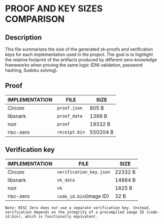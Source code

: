 #  PROOF AND KEY SIZES COMPARISON

## Description
This file summarizes the size of the generated zk-proofs and verification keys for each implementation used in the project. The goal is to highlight the relative footprint of the artifacts produced by different zero-knowledge frameworks when proving the same logic (DNI validation, password hashing, Sudoku solving).

## Proof
| IMPLEMENTATION | FILE        | SIZE        |
| -----------    | ----------- | ----------- |
| Circom         | `proof.json`  |  805 B      |
| libsnark       | `proof_data`  |  1398 B      |
| noir           | `proof`       |  19332 B     |
| risc-zero      | `receipt.bin` |  550204 B    |




## Verification key
| IMPLEMENTATION | FILE                     | SIZE         |
| -----------    | ------------------------ | ------------ |
| Circom         | `verification_key.json`  |  22332 B     |
| libsnark       | `vk_data`                |  14884 B     |
| noir           | `vk`                     |  1825 B      |
| risc-zero      | `code_id.bin`(image ID)  |  32 B        |


    Note: RISC Zero does not use a separate verification key. Instead, verification depends on the integrity of a precompiled image ID (code-id.bin), which is functionally equivalent.




